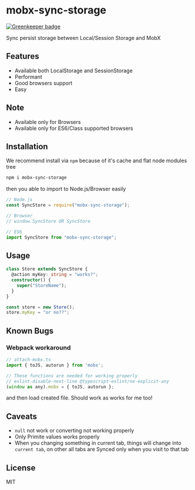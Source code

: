 # mobx-sync-storage

[![Greenkeeper badge](https://badges.greenkeeper.io/dalisoft/mobx-sync-storage.svg)](https://greenkeeper.io/)

Sync persist storage between Local/Session Storage and MobX

## Features

- Available both LocalStorage and SessionStorage
- Performant
- Good browsers support
- Easy

## Note

- Available only for Browsers
- Available only for ES6/Class supported browsers

## Installation

We recommend install via `npm` because of it's cache and flat node modules tree

```bash
npm i mobx-sync-storage
```

then you able to import to Node.js/Browser easily

```js
// Node.js
const SyncStore = require("mobx-sync-storage");

// Browser
// window.SyncStore OR SyncStore

// ES6
import SyncStore from "mobx-sync-storage";
```

## Usage

```ts
class Store extends SyncStore {
  @action myKey: string = "works?";
  constructor() {
    super("StoreName");
  }
}

const store = new Store();
store.myKey = "or no??";
```

## Known Bugs

### Webpack workaround

```js
// attach-mobx.ts
import { toJS, autorun } from 'mobx';

// These functions are needed for working properly
// eslint-disable-next-line @typescript-eslint/no-explicit-any
(window as any).mobx = { toJS, autorun };
```

and then load created file. Should work as works for me too!

## Caveats

- `null` not work or converting not working properly
- Only Primite values works properly
- When you changing something in current tab, things will change into `current tab`, on other all tabs are Synced only when you visit to that tab

## License

MIT
